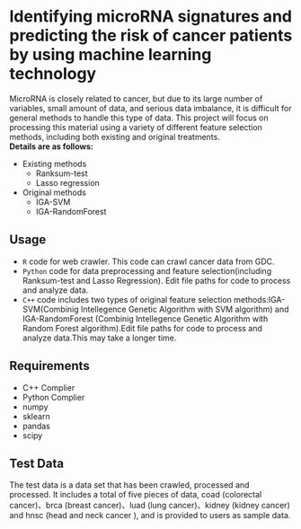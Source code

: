 # Identifying microRNA signatures and predicting the risk of cancer patients by using machine learning technology  
MicroRNA is closely related to cancer, but due to its large number of variables, small amount of data, and serious data imbalance, it is difficult for general methods to handle this type of data.
This project will focus on processing this material using a variety of different feature selection methods, including both existing and original treatments.  
**Details are as follows:**
* Existing methods
  - Ranksum-test
  - Lasso regression
* Original methods
  - IGA-SVM
  - IGA-RandomForest
## Usage
* `R` code for web crawler. This code can crawl cancer data from GDC.  
* `Python` code for data preprocessing and feature selection(including Ranksum-test and Lasso Regression). Edit file paths for code to process and analyze data.
* `C++` code includes two types of original feature selection methods:IGA-SVM(Combinig Intellegence Genetic Algorithm with SVM algorithm) and IGA-RandomForest
(Combinig Intellegence Genetic Algorithm with Random Forest algorithm).Edit file paths for code to process and analyze data.This may take a longer time.
## Requirements
* C++ Complier
* Python Complier
* numpy
* sklearn
* pandas
* scipy
## Test Data
The test data is a data set that has been crawled, processed and processed. It includes a total of five pieces of data, coad (colorectal cancer)、brca (breast cancer)、luad (lung cancer)、kidney (kidney cancer) and hnsc (head and neck cancer
), and is provided to users as sample data.
